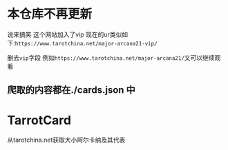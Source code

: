 # 本仓库不再更新

说来搞笑 这个网站加入了vip 现在的ur类似如下:`https://www.tarotchina.net/major-arcana21-vip/`

删去`vip`字段 例如`https://www.tarotchina.net/major-arcana21/`又可以继续观看

## 爬取的内容都在./cards.json 中

# TarrotCard
从tarotchina.net获取大小阿尔卡纳及其代表
